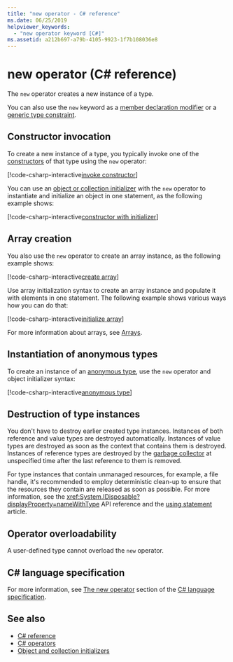 ```yaml
---
title: "new operator - C# reference"
ms.date: 06/25/2019
helpviewer_keywords: 
  - "new operator keyword [C#]"
ms.assetid: a212b697-a79b-4105-9923-1f7b108036e8
---
```

# new operator (C# reference)

The `new` operator creates a new instance of a type.

You can also use the `new` keyword as a [member declaration modifier](../keywords/new-modifier.md) or a [generic type constraint](../keywords/new-constraint.md).

## Constructor invocation

To create a new instance of a type, you typically invoke one of the [constructors](../../programming-guide/classes-and-structs/constructors.md) of that type using the `new` operator:

[!code-csharp-interactive[invoke constructor](~/samples/snippets/csharp/language-reference/operators/NewOperator.cs#Constructor)]

You can use an [object or collection initializer](../../programming-guide/classes-and-structs/object-and-collection-initializers.md) with the `new` operator to instantiate and initialize an object in one statement, as the following example shows:

[!code-csharp-interactive[constructor with initializer](~/samples/snippets/csharp/language-reference/operators/NewOperator.cs#ConstructorWithInitializer)]

## Array creation

You also use the `new` operator to create an array instance, as the following example shows:

[!code-csharp-interactive[create array](~/samples/snippets/csharp/language-reference/operators/NewOperator.cs#Array)]

Use array initialization syntax to create an array instance and populate it with elements in one statement. The following example shows various ways how you can do that:

[!code-csharp-interactive[initialize array](~/samples/snippets/csharp/language-reference/operators/NewOperator.cs#ArrayInitialization)]

For more information about arrays, see [Arrays](../../programming-guide/arrays/index.md).

## Instantiation of anonymous types

To create an instance of an [anonymous type](../../programming-guide/classes-and-structs/anonymous-types.md), use the `new` operator and object initializer syntax:

[!code-csharp-interactive[anonymous type](~/samples/snippets/csharp/language-reference/operators/NewOperator.cs#AnonymousType)]

## Destruction of type instances

You don't have to destroy earlier created type instances. Instances of both reference and value types are destroyed automatically. Instances of value types are destroyed as soon as the context that contains them is destroyed. Instances of reference types are destroyed by the [garbage collector](../../../standard/garbage-collection/index.md) at unspecified time after the last reference to them is removed.

For type instances that contain unmanaged resources, for example, a file handle, it's recommended to employ deterministic clean-up to ensure that the resources they contain are released as soon as possible. For more information, see the <xref:System.IDisposable?displayProperty=nameWithType> API reference and the [using statement](../keywords/using-statement.md) article.

## Operator overloadability

A user-defined type cannot overload the `new` operator.

## C# language specification

For more information, see [The new operator](~/_csharplang/spec/expressions.md#the-new-operator) section of the [C# language specification](~/_csharplang/spec/introduction.md).

## See also

- [C# reference](../index.md)
- [C# operators](index.md)
- [Object and collection initializers](../../programming-guide/classes-and-structs/object-and-collection-initializers.md)
